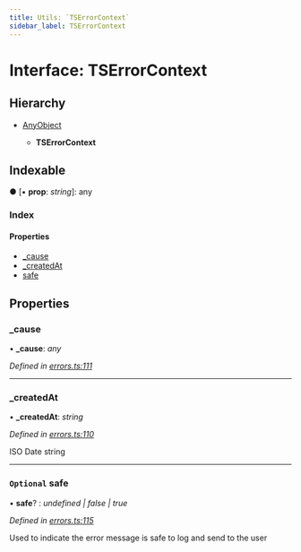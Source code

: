 ```yaml
---
title: Utils: `TSErrorContext`
sidebar_label: TSErrorContext
---
```


# Interface: TSErrorContext

## Hierarchy

* [AnyObject](anyobject.md)

  * **TSErrorContext**

## Indexable

● \[▪ **prop**: *string*\]: any

### Index

#### Properties

* [_cause](tserrorcontext.md#_cause)
* [_createdAt](tserrorcontext.md#_createdat)
* [safe](tserrorcontext.md#optional-safe)

## Properties

###  _cause

• **_cause**: *any*

*Defined in [errors.ts:111](https://github.com/terascope/teraslice/blob/6aab1cd2/packages/utils/src/errors.ts#L111)*

___

###  _createdAt

• **_createdAt**: *string*

*Defined in [errors.ts:110](https://github.com/terascope/teraslice/blob/6aab1cd2/packages/utils/src/errors.ts#L110)*

ISO Date string

___

### `Optional` safe

• **safe**? : *undefined | false | true*

*Defined in [errors.ts:115](https://github.com/terascope/teraslice/blob/6aab1cd2/packages/utils/src/errors.ts#L115)*

Used to indicate the error message is safe to log and send to the user
